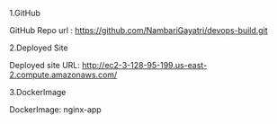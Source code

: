 1.GitHub  

GitHub Repo url : https://github.com/NambariGayatri/devops-build.git 

2.Deployed Site 

Deployed site URL: http://ec2-3-128-95-199.us-east-2.compute.amazonaws.com/ 

3.DockerImage

DockerImage: nginx-app
